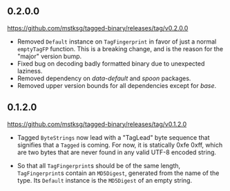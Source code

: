 0.2.0.0
-------
<https://github.com/mstksg/tagged-binary/releases/tag/v0.2.0.0>

*   Removed `Default` instance on `TagFingerprint` in favor of just a normal
    `emptyTagFP` function.  This is a breaking change, and is the reason for
    the "major" version bump.
*   Fixed bug on decoding badly formatted binary due to unexpected laziness.
*   Removed dependency on *data-default* and *spoon* packages.
*   Removed upper version bounds for all dependencies except for *base*.

0.1.2.0
-------
<https://github.com/mstksg/tagged-binary/releases/tag/v0.1.2.0>

*   Tagged `ByteStrings` now lead with a "TagLead" byte sequence that
    signifies that a `Tagged` is coming.  For now, it is statically 0xfe 0xff,
    which are two bytes that are never found in any valid UTF-8 encoded
    string.

*   So that all `TagFingerprint`s should be of the same length,
    `TagFingerprint`s contain an `MD5Digest`, generated from the name of the
    type.  Its `Default` instance is the `MD5Digest` of an empty string.

